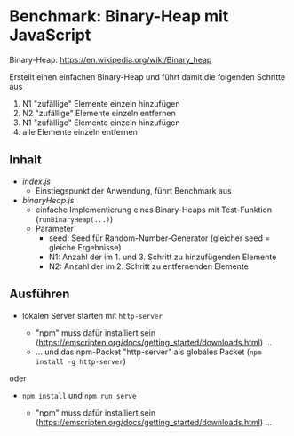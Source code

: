# Benchmark: Binary-Heap mit JavaScript

Binary-Heap: https://en.wikipedia.org/wiki/Binary_heap

Erstellt einen einfachen Binary-Heap und führt damit die folgenden Schritte aus
1. N1 "zufällige" Elemente einzeln hinzufügen
2. N2 "zufällige" Elemente einzeln entfernen
3. N1 "zufällige" Elemente einzeln hinzufügen
4. alle Elemente einzeln entfernen


## Inhalt

- *index.js*
    - Einstiegspunkt der Anwendung, führt Benchmark aus
- *binaryHeap.js*
    - einfache Implementierung eines Binary-Heaps mit Test-Funktion (`runBinaryHeap(...)`)
    - Parameter
        - seed: Seed für Random-Number-Generator (gleicher seed = gleiche Ergebnisse)
        - N1: Anzahl der im 1. und 3. Schritt zu hinzufügenden Elemente
        - N2: Anzahl der im 2. Schritt zu entfernenden Elemente


## Ausführen

- lokalen Server starten mit `http-server`

   - "npm" muss dafür installiert sein (https://emscripten.org/docs/getting_started/downloads.html) ...
   - ... und das npm-Packet "http-server" als globales Packet (`npm install -g http-server`)

oder

- `npm install` und `npm run serve`
    
    - "npm" muss dafür installiert sein (https://emscripten.org/docs/getting_started/downloads.html) ...
